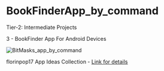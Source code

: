 # BookFinderApp_by_command

Tier-2: Intermediate Projects

3 - BookFinder App For Android Devices

![BitMasks_app_by_command](https://user-images.githubusercontent.com/50905347/132015566-4effb873-739c-435a-bf8b-3cf95f90abb5.jpg)

florinpop17 App Ideas Collection - [Link for details](https://github.com/florinpop17/app-ideas)
